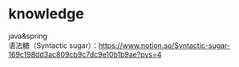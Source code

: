 # knowledge
java&amp;spring  
    语法糖（Syntactic sugar）：https://www.notion.so/Syntactic-sugar-169c198dd3ac809cb9c7dc9e10b1b9ae?pvs=4
